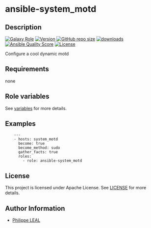 # ansible-system_motd

## Description

[![Galaxy Role](https://img.shields.io/badge/galaxy-system_motd-purple?style=flat)](https://galaxy.ansible.com/lotusnoir/system_motd)
[![Version](https://img.shields.io/github/release/lotusnoir/ansible-system_motd.svg)](https://github.com/lotusnoir/ansible-system_motd/releases/latest)
[![GitHub repo size](https://img.shields.io/github/repo-size/lotusnoir/ansible-system_motd?color=orange&style=flat)](https://galaxy.ansible.com/lotusnoir/system_motd)
[![downloads](https://img.shields.io/ansible/role/d/56932)](https://galaxy.ansible.com/lotusnoir/system_motd)
[![Ansible Quality Score](https://img.shields.io/ansible/quality/56932)](https://galaxy.ansible.com/lotusnoir/system_motd)
[![License](https://img.shields.io/badge/license-Apache--2.0-brightgreen?style=flat)](https://opensource.org/licenses/Apache-2.0)

Configure a cool dynamic motd
## Requirements

none

## Role variables

See [variables](/defaults/main.yml) for more details.

## Examples

        ---
        - hosts: system_motd
          become: true
          become_method: sudo
          gather_facts: true
          roles:
            - role: ansible-system_motd


## License

This project is licensed under Apache License. See [LICENSE](/LICENSE) for more details.

## Author Information

- [Philippe LEAL](https://github.com/lotusnoir)

